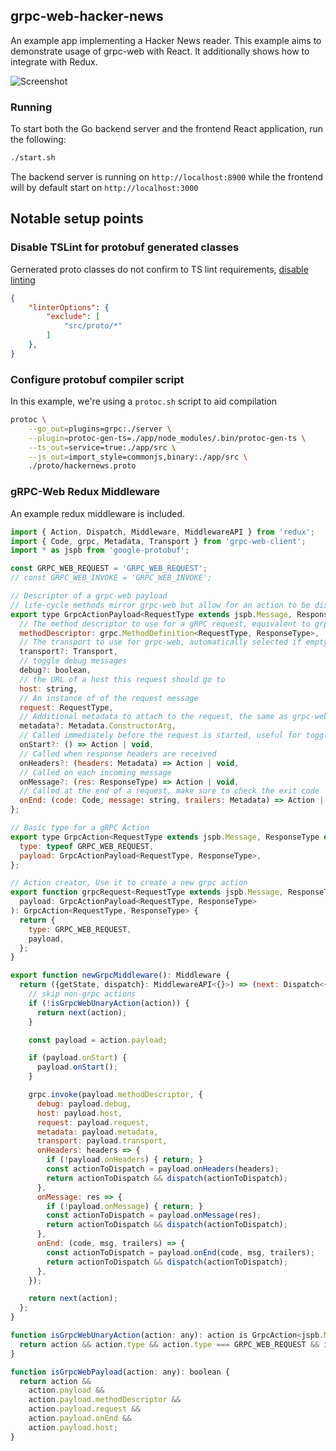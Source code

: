 ## grpc-web-hacker-news
An example app implementing a Hacker News reader. This example aims to demonstrate usage of grpc-web with React. It additionally shows how to integrate with Redux.

![Screenshot](https://raw.githubusercontent.com/easyCZ/grpc-web-hacker-news/master/screenshots/grpc-web-hacker-news.png)

### Running
To start both the Go backend server and the frontend React application, run the following:
```bash
./start.sh
```

The backend server is running on `http://localhost:8900` while the frontend will by default start on `http://localhost:3000`

## Notable setup points

### Disable TSLint for protobuf generated classes
Gernerated proto classes do not confirm to TS lint requirements, [disable linting](https://github.com/easyCZ/grpc-web-hacker-news/blob/master/app/tslint.json#L4)
```json
{
    "linterOptions": {
        "exclude": [
            "src/proto/*"
        ]
    },
}
```

### Configure protobuf compiler script
In this example, we're using a `protoc.sh` script to aid compilation
```bash
protoc \
    --go_out=plugins=grpc:./server \
    --plugin=protoc-gen-ts=./app/node_modules/.bin/protoc-gen-ts \
    --ts_out=service=true:./app/src \
    --js_out=import_style=commonjs,binary:./app/src \
    ./proto/hackernews.proto
```

### gRPC-Web Redux Middleware
An example redux middleware is included.
```js
import { Action, Dispatch, Middleware, MiddlewareAPI } from 'redux';
import { Code, grpc, Metadata, Transport } from 'grpc-web-client';
import * as jspb from 'google-protobuf';

const GRPC_WEB_REQUEST = 'GRPC_WEB_REQUEST';
// const GRPC_WEB_INVOKE = 'GRPC_WEB_INVOKE';

// Descriptor of a grpc-web payload
// life-cycle methods mirror grpc-web but allow for an action to be dispatched when triggered
export type GrpcActionPayload<RequestType extends jspb.Message, ResponseType extends jspb.Message> = {
  // The method descriptor to use for a gRPC request, equivalent to grpc.invoke(methodDescriptor, ...)
  methodDescriptor: grpc.MethodDefinition<RequestType, ResponseType>,
  // The transport to use for grpc-web, automatically selected if empty
  transport?: Transport,
  // toggle debug messages
  debug?: boolean,
  // the URL of a host this request should go to
  host: string,
  // An instance of of the request message
  request: RequestType,
  // Additional metadata to attach to the request, the same as grpc-web
  metadata?: Metadata.ConstructorArg,
  // Called immediately before the request is started, useful for toggling a loading status
  onStart?: () => Action | void,
  // Called when response headers are received
  onHeaders?: (headers: Metadata) => Action | void,
  // Called on each incoming message
  onMessage?: (res: ResponseType) => Action | void,
  // Called at the end of a request, make sure to check the exit code
  onEnd: (code: Code, message: string, trailers: Metadata) => Action | void,
};

// Basic type for a gRPC Action
export type GrpcAction<RequestType extends jspb.Message, ResponseType extends jspb.Message> = {
  type: typeof GRPC_WEB_REQUEST,
  payload: GrpcActionPayload<RequestType, ResponseType>,
};

// Action creator, Use it to create a new grpc action
export function grpcRequest<RequestType extends jspb.Message, ResponseType extends jspb.Message>(
  payload: GrpcActionPayload<RequestType, ResponseType>
): GrpcAction<RequestType, ResponseType> {
  return {
    type: GRPC_WEB_REQUEST,
    payload,
  };
}

export function newGrpcMiddleware(): Middleware {
  return ({getState, dispatch}: MiddlewareAPI<{}>) => (next: Dispatch<{}>) => (action: any) => {
    // skip non-grpc actions
    if (!isGrpcWebUnaryAction(action)) {
      return next(action);
    }

    const payload = action.payload;

    if (payload.onStart) {
      payload.onStart();
    }

    grpc.invoke(payload.methodDescriptor, {
      debug: payload.debug,
      host: payload.host,
      request: payload.request,
      metadata: payload.metadata,
      transport: payload.transport,
      onHeaders: headers => {
        if (!payload.onHeaders) { return; }
        const actionToDispatch = payload.onHeaders(headers);
        return actionToDispatch && dispatch(actionToDispatch);
      },
      onMessage: res => {
        if (!payload.onMessage) { return; }
        const actionToDispatch = payload.onMessage(res);
        return actionToDispatch && dispatch(actionToDispatch);
      },
      onEnd: (code, msg, trailers) => {
        const actionToDispatch = payload.onEnd(code, msg, trailers);
        return actionToDispatch && dispatch(actionToDispatch);
      },
    });

    return next(action);
  };
}

function isGrpcWebUnaryAction(action: any): action is GrpcAction<jspb.Message, jspb.Message> {
  return action && action.type && action.type === GRPC_WEB_REQUEST && isGrpcWebPayload(action);
}

function isGrpcWebPayload(action: any): boolean {
  return action &&
    action.payload &&
    action.payload.methodDescriptor &&
    action.payload.request &&
    action.payload.onEnd &&
    action.payload.host;
}


```
